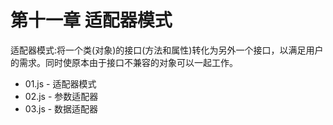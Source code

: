 # 第十一章 适配器模式

适配器模式:将一个类(对象)的接口(方法和属性)转化为另外一个接口，以满足用户的需求。同时使原本由于接口不兼容的对象可以一起工作。

*   01.js - 适配器模式
*   02.js - 参数适配器
*   03.js - 数据适配器